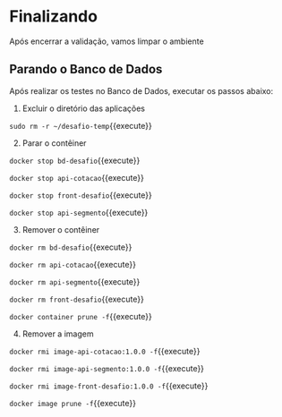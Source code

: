 # Finalizando

Após encerrar a validação, vamos limpar o ambiente

## Parando o Banco de Dados

Após realizar os testes no Banco de Dados, executar os passos abaixo:

1. Excluir o diretório das aplicações

`sudo rm -r ~/desafio-temp`{{execute}}

2. Parar o contêiner  

`docker stop bd-desafio`{{execute}}

`docker stop api-cotacao`{{execute}}

`docker stop front-desafio`{{execute}}

`docker stop api-segmento`{{execute}}

3. Remover o contêiner  

`docker rm bd-desafio`{{execute}}

`docker rm api-cotacao`{{execute}}

`docker rm api-segmento`{{execute}}

`docker rm front-desafio`{{execute}}

`docker container prune -f`{{execute}}

4. Remover a imagem  

`docker rmi image-api-cotacao:1.0.0 -f`{{execute}}

`docker rmi image-api-segmento:1.0.0 -f`{{execute}}

`docker rmi image-front-desafio:1.0.0 -f`{{execute}}

`docker image prune -f`{{execute}}

